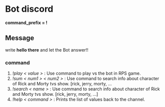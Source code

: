 # Bot discord

**command_prefix = !**
## Message

write **hello there**  and let the Bot answer!!

### command

1. *!play < value >* : Use command to play vs the bot in RPS game.
1. *!sum < num1 > < num2 >* : Use command to search info about character of Rick and Morty tvs show. [rick, jerry, morty, ...
1. *!search < name >* : Use command to search info about character of Rick and Morty tvs show. [rick, jerry, morty, ...]
1. *!help < command >* : Prints the list of values back to the channel.
